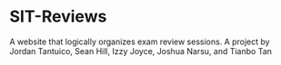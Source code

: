 # SIT-Reviews
A website that logically organizes exam review sessions. A project by Jordan Tantuico, Sean Hill, Izzy Joyce, Joshua Narsu, and Tianbo Tan
